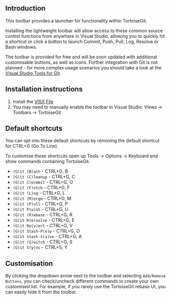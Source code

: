 ﻿Introduction
------------

This toolbar provides a launcher for functionality within TortoiseGit.

Installing the lightweight toolbar will allow access to these common source control functions from anywhere in Visual Studio, allowing you to quickly hit a shortcut or click a button to launch Commit, Push, Pull, Log, Resolve or Bash windows.

The toolbar is provided for free and will be soon updated with additional customisable buttons, as well as icons. Further integration with Git is not planned - for more complex usage scenarios you should take a look at the [Visual Studio Tools for Git](http://visualstudiogallery.msdn.microsoft.com/abafc7d6-dcaa-40f4-8a5e-d6724bdb980c).

Installation instructions
--------------------------

1.  Install the [VISX File](http://visualstudiogallery.msdn.microsoft.com/6a2ae0fa-bd4e-4712-9170-abe92c63c05c)
2.  You may need to manually enable the toolbar in Visual Studio: Views -> Toolbars -> TortoiseGit 

Default shortcuts
------------------

You can opt into these default shortcuts by removing the default shortcut for CTRL+G (Go To Line).

To customise these shortcuts open up Tools -> Options -> Keyboard and show commands containing TortoiseGit.

* `(G)it (B)ash` - CTRL+G, B
* `(G)it (C)leanup` - CTRL+G, C
* `(G)it C(o)mmit` - CTRL+G, O
* `(G)it (F)etch` - CTRL+G, F
* `(G)it (L)og` - CTRL+G, L
* `(G)it (M)erge` - CTRL+G, M
* `(G)it (P)ull` - CTRL+G, P
* `(G)it P(u)sh` - CTRL+G, U
* `(G)it (R)ebase` - CTRL+G, R
* `(G)it R(e)solve` - CTRL+G, E
* `(G)it Re(v)ert` - CTRL+G, V
* `(G)it Stash-P(o)p` - CTRL+G, O
* `(G)it Stash-S(a)ve` - CTRL+G, A
* `(G)it (S)witch` - CTRL+G, S
* `(G)it S(y)nc` - CTRL+S, Y

Customisation
--------------

By clicking the dropdown arrow next to the toolbar and selecting `Add/Remove Buttons`, you can check/uncheck different commands to create your own customised list. For example, if you rarely use the TortoiseGit rebase UI, you can easily hide it from the toolbar.